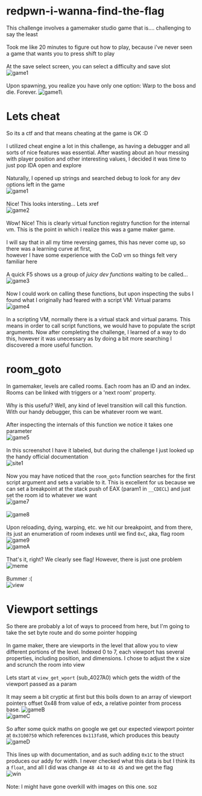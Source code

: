 # redpwn-i-wanna-find-the-flag
This challenge involves a gamemaker studio game that is.... challenging to say the least\
\
Took me like 20 minutes to figure out how to play, because i've never seen a game that wants you to press shift to play\
\
At the save select screen, you can select a difficulty and save slot\
![game1](/img/game1.png)\
\
Upon spawning, you realize you have only one option: Warp to the boss and die. Forever.
![game1](/img/gamegif.gif)\

# Lets cheat
So its a ctf and that means cheating at the game is OK :D\
\
I utilized cheat engine a lot in this challenge, as having a debugger and all sorts of nice features was essential.
After wasting about an hour messing with player position and other interesting values, I decided it was time to just pop IDA open and explore\
\
Naturally, I opened up strings and searched debug to look for any dev options left in the game\
![game1](/img/gida1.png)\
\
Nice! This looks intersting... Lets xref\
![game2](/img/gida2.png)\
\
Wow! Nice! This is clearly virtual function registry function for the internal vm. This is the point in which i realize this was a game maker game.\
\
I will say that in all my time reversing games, this has never come up, so there was a learning curve at first,\
however I have some experience with the CoD vm so things felt very familiar here\
\
A quick F5 shows us a group of *juicy dev functions* waiting to be called...\
![game3](/img/gida3.png)\
\
Now I could work on calling these functions, but upon inspecting the subs I found what I originally had feared with a script VM: Virtual params\
![game4](/img/gida4.png)\
\
In a scripting VM, normally there is a virtual stack and virtual params. This means in order to call script functions, we would have to populate the script arguments. Now after completing the challenge, I learned of a way to do this, however it was unecessary as by doing a bit more searching I discovered a more useful function.

# room_goto
In gamemaker, levels are called rooms. Each room has an ID and an index. Rooms can be linked with triggers or a 'next room' property.\
\
Why is this useful? Well, any kind of level transition will call this function. With our handy debugger, this can be whatever room we want.\
\
After inspecting the internals of this function we notice it takes one parameter\
![game5](/img/gida5.png)\
\
In this screenshot I have it labeled, but during the challenge I just looked up the handy official documentation\
![site1](/img/site1.png)\
\
Now you may have noticed that the `room_goto` function searches for the first script argument and sets a variable to it. This is excellent for us because we can set a breakpoint at the stack push of EAX (param1 in `__CDECL`) and just set the room id to whatever we want\
![game7](/img/gida7.png)\
\
![game8](/img/gida8.png)\
\
Upon reloading, dying, warping, etc. we hit our breakpoint, and from there, its just an enumeration of room indexes until we find `0xC`, aka, flag room\
![game9](/img/gida9.png)\
![gameA](/img/gidaA.png)\
\
That's it, right? We clearly see flag! However, there is just one problem\
![meme](/img/meme.jpg)\
\
Bummer :( \
![view](/img/view.gif)

# Viewport settings
So there are probably a lot of ways to proceed from here, but I'm going to take the set byte route and do some pointer hopping\
\
In game maker, there are viewports in the level that allow you to view different portions of the level. Indexed 0 to 7, each viewport has several properties, including position, and dimensions. I chose to adjust the x size and scrunch the room into view\
\
Lets start at `view_get_wport` (sub_4027A0) which gets the width of the viewport passed as a param\
\
It may seem a bit cryptic at first but this boils down to an array of viewport pointers offset 0x48 from value of edx, a relative pointer from process base.
![gameB](/img/gidaB.png)\
![gameC](/img/gidaC.png)\
\
So after some quick maths on google we get our expected viewport pointer at `0x3100750` which references `0x113fa98`, which produces this beauty\
![gameD](/img/gidaD.png)\
\
This lines up with documentation, and as such adding `0x1C` to the struct produces our addy for width. I never checked what this data is but I think its a `float`, and all I did was change `48 44` to `48 45` and we get the flag\
![win](/img/win.png)\
\
Note: I might have gone overkill with images on this one. soz
